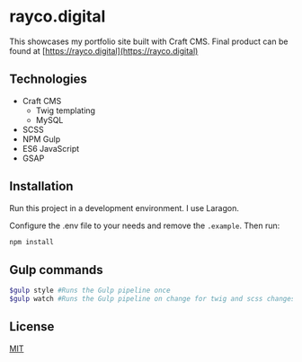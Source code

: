# rayco.digital

This showcases my portfolio site built with Craft CMS.
Final product can be found at [https://rayco.digital](https://rayco.digital)

## Technologies

- Craft CMS
    - Twig templating
    - MySQL
- SCSS
- NPM Gulp
- ES6 JavaScript
- GSAP

## Installation

Run this project in a development environment. I use Laragon.

Configure the .env file to your needs and remove the `.example`.
Then run:
```bash
npm install
```

## Gulp commands

```bash
$gulp style #Runs the Gulp pipeline once
$gulp watch #Runs the Gulp pipeline on change for twig and scss changes.
```

## License
[MIT](https://choosealicense.com/licenses/mit/)